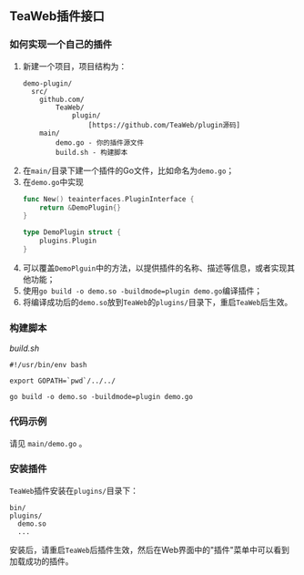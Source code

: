 ## TeaWeb插件接口
### 如何实现一个自己的插件
1. 新建一个项目，项目结构为：
    ~~~
    demo-plugin/
      src/
        github.com/
            TeaWeb/
                plugin/
                    [https://github.com/TeaWeb/plugin源码]
        main/
            demo.go - 你的插件源文件  
            build.sh - 构建脚本                              
    ~~~
2. 在`main/`目录下建一个插件的Go文件，比如命名为`demo.go`；
3. 在`demo.go`中实现
    ~~~go
    func New() teainterfaces.PluginInterface {
        return &DemoPlugin{}
    }
    
    type DemoPlugin struct {
        plugins.Plugin
    }
    ~~~
4. 可以覆盖`DemoPlguin`中的方法，以提供插件的名称、描述等信息，或者实现其他功能；
5. 使用`go build -o demo.so -buildmode=plugin demo.go`编译插件；
6. 将编译成功后的`demo.so`放到`TeaWeb`的`plugins/`目录下，重启`TeaWeb`后生效。

### 构建脚本
*build.sh*
~~~
#!/usr/bin/env bash

export GOPATH=`pwd`/../../

go build -o demo.so -buildmode=plugin demo.go
~~~

### 代码示例
请见 `main/demo.go` 。

### 安装插件
`TeaWeb`插件安装在`plugins/`目录下：
~~~
bin/
plugins/
  demo.so
  ...
~~~

安装后，请重启`TeaWeb`后插件生效，然后在Web界面中的"插件"菜单中可以看到加载成功的插件。
    